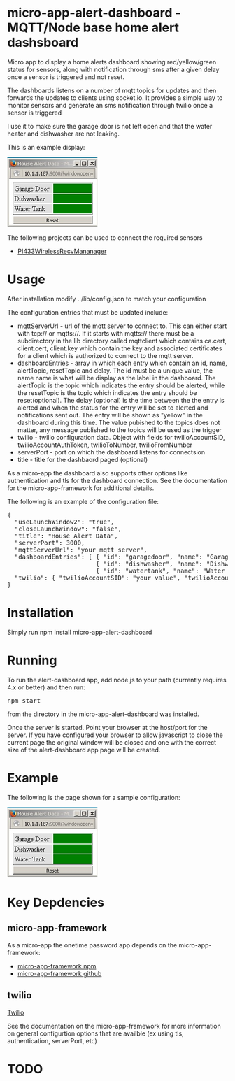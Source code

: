 # micro-app-alert-dashboard - MQTT/Node base home alert dashsboard

Micro app to display a home alerts dashboard showing red/yellow/green
status for sensors, along with notification through sms after a given
delay once a sensor is triggered and not reset.

The dashboards listens on a number of mqtt topics for updates and then
forwards the updates to clients using socket.io.  It provides a simple way
to monitor sensors and generate an sms notification through twilio once
a sensor is triggered

I use it to make sure the garage door is not left open and that the
water heater and dishwasher are not leaking.

This is an example display:

![picture of dashboard main window](https://raw.githubusercontent.com/mhdawson/micro-app-alert-dashboard/master/pictures/homeAlertDashboard.jpg?raw=true)


The following projects can be used to connect the required sensors

* [PI433WirelessRecvMananager](https://github.com/mhdawson/PI433WirelessRecvManager)

# Usage

After installation modify ../lib/config.json to match your configuration

The configuration entries that must be updated include:

* mqttServerUrl - url of the mqtt server to connect to.  This can either start
  with tcp:// or mqtts://. If it starts with mqtts://  there must be a subdirectory
  in the lib directory called mqttclient which contains ca.cert, client.cert,
  client.key which contain the key and associated certificates for a client
  which is authorized to connect to the mqtt server.
* dashboardEntries - array in which each entry  which contain an id, name,
  alertTopic, resetTopic and delay.  The id must be a unique value, the
  name name is what will be display as the label in the dashboard. The alertTopic
  is the topic which indicates the entry should be alerted, while the resetTopic
  is the topic which indicates the entry should be reset(optional).
  The delay (optional) is the time between the the entry is alerted and when the
  status for the entry will be set to alerted and notifications sent out.  The
  entry will be shown as "yellow" in the dashboard during this time. The value
  pubished to the topics does not matter, any message published to the topics
  will be used as the trigger
* twilio - twilio configuration data.  Object with fields for
  twilioAccountSID, twilioAccountAuthToken, twilioToNumber, twilioFromNumber
* serverPort - port on which the dashboard listens for connectsion
* title - title for the dashbaord paged (optional)

As a micro-app the dashboard also supports other options like authentication and
tls for the dashboard connection.  See the documentation for the micro-app-framework
for additional details.

The following is an example of the configuration file:

<PRE>
{
  "useLaunchWindow2": "true",
  "closeLaunchWindow": "false",
  "title": "House Alert Data",
  "serverPort": 3000,
  "mqttServerUrl": "your mqtt server",
  "dashboardEntries": [ { "id": "garagedoor", "name": "Garage Door", "alertTopic": "house/2262/350/0101FFFF0000", "resetTopic": "house/2262/350/0101FFFF0001", "delay": 300 },
                        { "id": "dishwasher", "name": "Dishwasher", "alertTopic": "house/2262/350/FFF0FFFF0001", "resetTopic": "", "delay": "0" },
                        { "id": "watertank", "name": "Water Tank", "alertTopic": "house/2262/350/FFF0FFFF0010", "resetTopic": "", "delay": "0" } ],
  "twilio": { "twilioAccountSID": "your value", "twilioAccountAuthToken": "your value", "twilioToNumber": "your value" , "twilioFromNumber": "your value" }
}
</PRE>

# Installation

Simply run npm install micro-app-alert-dashboard

# Running

To run the alert-dashboard app, add node.js to your path (currently requires 4.x or better) and
then run:

<PRE>
npm start
</PRE>

from the directory in the micro-app-alert-dashboard was installed.

Once the server is started. Point your browser at the host/port for the server.
If you have configured your browser to allow javascript to close the current page
the original window will be closed and one with the correct size of the
alert-dashboard app page will be created.


# Example

The following is the page shown for a sample configuration:

![picture of dashboard main window](https://raw.githubusercontent.com/mhdawson/micro-app-alert-dashboard/master/pictures/homeAlertDashboard.jpg?raw=true)

# Key Depdencies

## micro-app-framework
As a micro-app the onetime password app depends on the micro-app-framework:

* [micro-app-framework npm](https://www.npmjs.com/package/micro-app-framework)
* [micro-app-framework github](https://github.com/mhdawson/micro-app-framework)

## twilio

[Twilio](https://www.twilio.com/)

See the documentation on the micro-app-framework for more information on general
configurtion options that are availble (ex using tls, authentication, serverPort, etc)

# TODO

